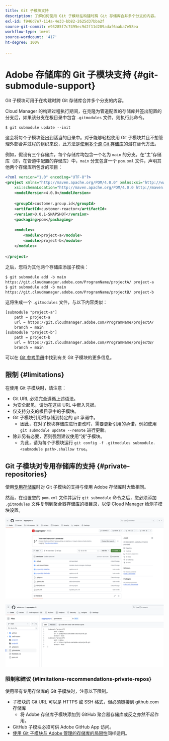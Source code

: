 ```yaml
---
title: Git 子模块支持
description: 了解如何使用 Git 子模块在构建时跨 Git 存储库合并多个分支的内容。
exl-id: f946d7e7-114a-4e33-bb82-2625d37bba2f
source-git-commit: e93285f7c7495ec9d2f11d289adaf6aaba7e58ea
workflow-type: tm+mt
source-wordcount: '417'
ht-degree: 100%

---
```


# Adobe 存储库的 Git 子模块支持 {#git-submodule-support}

Git 子模块可用于在构建时跨 Git 存储库合并多个分支的内容。

Cloud Manager 的构建过程执行期间，在克隆为管道配置的存储库并签出配置的分支后，如果该分支在根目录中包含 `.gitmodules` 文件，则执行此命令。

```
$ git submodule update --init
```

这会将每个子模块签出到适当的目录中。对于能够轻松使用 Git 子模块并且不想管理外部合并过程的组织来说，此方法是[使用多个源 Git 存储库](/help/managing-code/multiple-git-repos.md)的潜在替代方法。

例如，假设有三个存储库，每个存储库均包含一个名为 `main` 的分支。在“主”存储库（即，在管道中配置的存储库）中，`main` 分支包含一个 `pom.xml` 文件，声明其他两个存储库所包含的项目：

```xml
<?xml version="1.0" encoding="UTF-8"?>
<project xmlns="http://maven.apache.org/POM/4.0.0" xmlns:xsi="http://www.w3.org/2001/XMLSchema-instance"
    xsi:schemaLocation="http://maven.apache.org/POM/4.0.0 http://maven.apache.org/maven-v4_0_0.xsd">
    <modelVersion>4.0.0</modelVersion>
   
    <groupId>customer.group.id</groupId>
    <artifactId>customer-reactor</artifactId>
    <version>0.0.1-SNAPSHOT</version>
    <packaging>pom</packaging>
   
    <modules>
        <module>project-a</module>
        <module>project-b</module>
    </modules>
   
</project>
```

之后，您将为其他两个存储库添加子模块：

```shell
$ git submodule add -b main https://git.cloudmanager.adobe.com/ProgramName/projectA/ project-a
$ git submodule add -b main https://git.cloudmanager.adobe.com/ProgramName/projectB/ project-b
```

这将生成一个 `.gitmodules` 文件，与以下内容类似：

```text
[submodule "project-a"]
    path = project-a
    url = https://git.cloudmanager.adobe.com/ProgramName/projectA/
    branch = main
[submodule "project-b"]
    path = project-b
    url = https://git.cloudmanager.adobe.com/ProgramName/projectB/
    branch = main
```

可以在 [Git 参考手册](https://git-scm.com/book/en/v2/Git-Tools-Submodules)中找到有关 Git 子模块的更多信息。

## 限制 {#limitations}

在使用 Git 子模块时，请注意：

* Git URL 必须完全遵循上述语法。
* 为安全起见，请勿在这些 URL 中嵌入凭据。
* 仅支持分支的根目录中的子模块。
* Git 子模块引用将存储到特定的 git 承诺中。
   * 因此，在对子模块存储库进行更改时，需要更新引用的承诺，例如使用 `git submodule update --remote` 进行更新。
* 除非另有必要，否则强烈建议使用“浅”子模块。
   * 为此，请为每个子模块运行 `git config -f .gitmodules submodule.<submodule path>.shallow true`。


## Git 子模块对专用存储库的支持 {#private-repositories}

使用[专用存储库](private-repositories.md)时对 Git 子模块的支持与使用 Adobe 存储库时大致相同。

然而，在设置您的 `pom.xml` 文件并运行 `git submodule` 命令之后，您必须添加 `.gitmodules` 文件复制到聚合器存储库的根目录，以便 Cloud Manager 检测子模块设置。

![.gitmodules 文件](assets/gitmodules.png)

![聚合器](assets/aggregator.png)

### 限制和建议 {#limitations-recommendations-private-repos}

使用带有专用存储库的 Git 子模块时，注意以下限制。

* 子模块的 Git URL 可以是 HTTPS 或 SSH 格式，但必须链接到 github.com 存储库
   * 将 Adobe 存储库子模块添加到 GitHub 聚合器存储库或反之亦然不起作用。
* GitHub 子模块必须可供 Adobe GitHub App 访问。
* [使用 Git 子模块与 Adobe 管理的存储库的局限性](#limitations-recommendations)同样适用。
